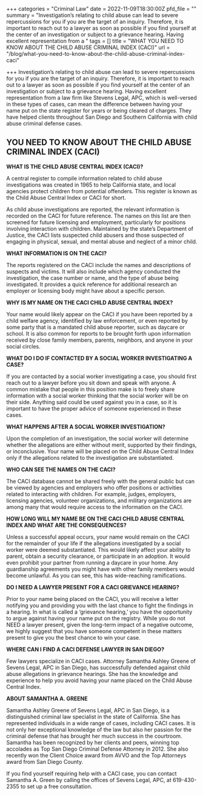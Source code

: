 +++
categories = "Criminal Law"
date = 2022-11-09T18:30:00Z
pfd_file = ""
summary = "Investigation’s relating to child abuse can lead to severe repercussions for you if you are the target of an inquiry. Therefore, it is important to reach out to a lawyer as soon as possible if you find yourself at the center of an investigation or subject to a grievance hearing. Having excellent representation from a "
tags = []
title = "WHAT YOU NEED TO KNOW ABOUT THE CHILD ABUSE CRIMINAL INDEX (CACI)"
url = "/blog/what-you-need-to-know-about-the-child-abuse-criminal-index-caci"

+++
Investigation’s relating to child abuse can lead to severe repercussions for you if you are the target of an inquiry. Therefore, it is important to reach out to a lawyer as soon as possible if you find yourself at the center of an investigation or subject to a grievance hearing. Having excellent representation from a law firm like Stevens Legal, APC, which is well-versed in these types of cases, can mean the difference between having your name put on the state register for years or being cleared of charges. They have helped clients throughout San Diego and Southern California with child abuse criminal defense cases.

## YOU NEED TO KNOW ABOUT THE CHILD ABUSE CRIMINAL INDEX (CACI)

**WHAT IS THE CHILD ABUSE CENTRAL INDEX (CACI)?**

A central register to compile information related to child abuse investigations was created in 1965 to help California state, and local agencies protect children from potential offenders. This register is known as the Child Abuse Central Index or CACI for short.

As child abuse investigations are reported, the relevant information is recorded on the CACI for future reference. The names on this list are then screened for future licensing and employment, particularly for positions involving interaction with children. Maintained by the state’s Department of Justice, the CACI lists suspected child abusers and those suspected of engaging in physical, sexual, and mental abuse and neglect of a minor child.

**WHAT INFORMATION IS ON THE CACI?**

The reports registered on the CACI include the names and descriptions of suspects and victims. It will also include which agency conducted the investigation, the case number or name, and the type of abuse being investigated. It provides a quick reference for additional research an employer or licensing body might have about a specific person.

**WHY IS MY NAME ON THE CACI CHILD ABUSE CENTRAL INDEX?**

Your name would likely appear on the CACI if you have been reported by a child welfare agency, identified by law enforcement, or even reported by some party that is a mandated child abuse reporter, such as daycare or school. It is also common for reports to be brought forth upon information received by close family members, parents, neighbors, and anyone in your social circles.

**WHAT DO I DO IF CONTACTED BY A SOCIAL WORKER INVESTIGATING A CASE?**

If you are contacted by a social worker investigating a case, you should first reach out to a lawyer before you sit down and speak with anyone. A common mistake that people in this position make is to freely share information with a social worker thinking that the social worker will be on their side. Anything said could be used against you in a case, so it is important to have the proper advice of someone experienced in these cases.

**WHAT HAPPENS AFTER A SOCIAL WORKER INVESTIGATION?**

Upon the completion of an investigation, the social worker will determine whether the allegations are either without merit, supported by their findings, or inconclusive. Your name will be placed on the Child Abuse Central Index only if the allegations related to the investigation are substantiated.

**WHO CAN SEE THE NAMES ON THE CACI?**

The CACI database cannot be shared freely with the general public but can be viewed by agencies and employers who offer positions or activities related to interacting with children. For example, judges, employers, licensing agencies, volunteer organizations, and military organizations are among many that would require access to the information on the CACI.

**HOW LONG WILL MY NAME BE ON THE CACI CHILD ABUSE CENTRAL INDEX AND WHAT ARE THE CONSEQUENCES?**

Unless a successful appeal occurs, your name would remain on the CACI for the remainder of your life if the allegations investigated by a social worker were deemed substantiated. This would likely affect your ability to parent, obtain a security clearance, or participate in an adoption. It would even prohibit your partner from running a daycare in your home. Any guardianship agreements you might have with other family members would become unlawful. As you can see, this has wide-reaching ramifications.

**DO I NEED A LAWYER PRESENT FOR A CACI GRIEVANCE HEARING?**

Prior to your name being placed on the CACI, you will receive a letter notifying you and providing you with the last chance to fight the findings in a hearing. In what is called a ‘grievance hearing,’ you have the opportunity to argue against having your name put on the registry. While you do not NEED a lawyer present, given the long-term impact of a negative outcome, we highly suggest that you have someone competent in these matters present to give you the best chance to win your case.

**WHERE CAN I FIND A CACI DEFENSE LAWYER IN SAN DIEGO?**

Few lawyers specialize in CACI cases. Attorney Samantha Ashley Greene of Sevens Legal, APC in San Diego, has successfully defended against child abuse allegations in grievance hearings. She has the knowledge and experience to help you avoid having your name placed on the Child Abuse Central Index.

**ABOUT SAMANTHA A. GREENE**

Samantha Ashley Greene of Sevens Legal, APC in San Diego, is a distinguished criminal law specialist in the state of California. She has represented individuals in a wide range of cases, including CACI cases. It is not only her exceptional knowledge of the law but also her passion for the criminal defense that has brought her much success in the courtroom. Samantha has been recognized by her clients and peers, winning top accolades as Top San Diego Criminal Defense Attorney in 2012. She also recently won the Client Choice award from AVVO and the Top Attorneys award from San Diego County.

If you find yourself requiring help with a CACI case, you can contact Samantha A. Green by calling the offices of Sevens Legal, APC, at 619-430-2355 to set up a free consultation.